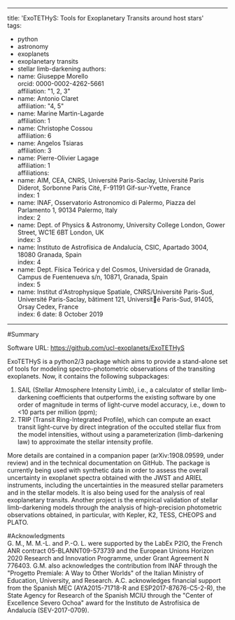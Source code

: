 ---
title: 'ExoTETHyS: Tools for Exoplanetary Transits around host stars'  
tags:
 - python
 - astronomy
 - exoplanets
 - exoplanetary transits
 - stellar limb-darkening
authors:  
 - name: Giuseppe Morello  
   orcid: 0000-0002-4262-5661  
   affiliation: "1, 2, 3"  
 - name: Antonio Claret    
   affiliation: "4, 5"  
 - name: Marine Martin-Lagarde   
   affiliation: 1  
 - name: Christophe Cossou   
   affiliation: 6  
 - name: Angelos Tsiaras   
   affiliation: 3  
 - name: Pierre-Olivier Lagage    
   affiliation: 1    
affiliations:  
 - name: AIM, CEA, CNRS, Université Paris-Saclay, Université Paris Diderot, Sorbonne Paris Cité, F-91191 Gif-sur-Yvette, France  
   index: 1  
 - name: INAF, Osservatorio Astronomico di Palermo, Piazza del Parlamento 1, 90134 Palermo, Italy  
   index: 2  
 - name: Dept. of Physics & Astronomy, University College London, Gower Street, WC1E 6BT London, UK  
   index: 3  
 - name: Instituto de Astrofísica de Andalucía, CSIC, Apartado 3004, 18080 Granada, Spain  
   index: 4  
 - name: Dept. Física Teórica y del Cosmos, Universidad de Granada, Campus de Fuentenueva s/n, 10871, Granada, Spain  
   index: 5  
 - name: Institut d'Astrophysique Spatiale, CNRS/Université Paris-Sud, Université Paris-Saclay, bâtiment 121, Université Paris-Sud, 91405, Orsay Cedex, France  
   index: 6
 date: 8 October 2019  

 ---

#Summary 
 
Software URL: <https://github.com/ucl-exoplanets/ExoTETHyS>

ExoTETHyS is a python2/3 package which aims to provide a stand-alone set of tools for modeling spectro-photometric observations of the transiting exoplanets. Now, it contains the following subpackages:  
1. SAIL (Stellar Atmosphere Intensity Limb), i.e., a calculator of stellar limb-darkening coefficients that outperforms the existing software by one order of magnitude in terms of light-curve model accuracy, i.e., down to <10 parts per million (ppm);  
2. TRIP (Transit Ring-Integrated Profile), which can compute an exact transit light-curve by direct integration of the occulted stellar flux from the model intensities, without using a parameterization (limb-darkening law) to approximate the stellar intensity profile.

More details are contained in a companion paper (arXiv:1908.09599, under review) and in the technical documentation on GitHub. The package is currently being used with synthetic data in order to assess the overall uncertainty in exoplanet spectra obtained with the JWST and ARIEL instruments, including the uncertainties in the measured stellar parameters and in the stellar models. It is also being used for the analysis of real exoplanetary transits. Another project is the empirical validation of stellar limb-darkening models through the analysis of high-precision photometric observations obtained, in particular, with Kepler, K2, TESS, CHEOPS and PLATO.


#Acknowledgments  
G. M., M. M.-L. and P.-O. L. were supported by the LabEx P2IO, the French ANR contract 05-BLANNT09-573739 and the European Unions Horizon 2020 Research and Innovation Programme, under Grant Agreement N 776403. G.M. also acknowledges the contribution from INAF through the "Progetto Premiale: A Way to Other Worlds" of the Italian Ministry of Education, University, and Research. 
A.C. acknowledges financial support from the Spanish MEC (AYA2015-71718-R and ESP2017-87676-C5-2-R), the State Agency for Research of the Spanish MCIU through the "Center of Excellence Severo Ochoa" award for the Instituto de Astrofísica de Andalucía (SEV-2017-0709). 
